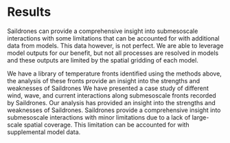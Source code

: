 # Results

Saildrones can provide a comprehensive insight into submesoscale interactions with some limitations that can be accounted for with additional data from models. This data however, is not perfect. We are able to leverage model outputs for our benefit, but not all processes are resolved in models and these outputs are limited by the spatial gridding of each model.

We have a library of temperature fronts identified using the methods above, the analysis of these fronts provide an insight into the strengths and weaknesses of Saildrones We have presented a case study of different wind, wave, and current interactions along submesoscale fronts recorded by Saildrones. Our analysis has provided an insight into the strengths and weaknesses of Saildrones. Saildrones provide a comprehensive insight into submesoscale interactions with minor limitations due to a lack of large-scale spatial coverage. This limitation can be accounted for with supplemental model data.
